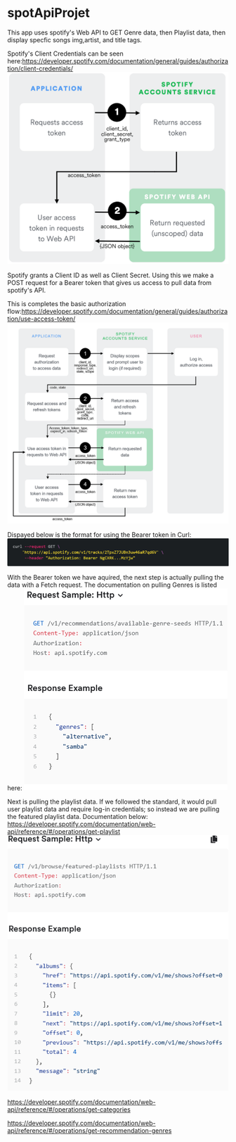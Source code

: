 # spotApiProjet
This app uses spotify's Web API to GET Genre data, then Playlist data, then display specfic songs img,artist, and title tags.

Spotify's Client Credentials can be seen here:https://developer.spotify.com/documentation/general/guides/authorization/client-credentials/
![example](images/spotifyCredientialsFlowChart.png)

Spotify grants a Client ID as well as Client Secret. Using this we make a POST request for a Bearer token that gives us access to pull data from spotify's API.

This is completes the basic authorization flow:https://developer.spotify.com/documentation/general/guides/authorization/use-access-token/
![example](images/spotifyAuthorizationFlow(2).png)

Dispayed below is the format for using the Bearer token in Curl:
![example](images/spotifyBearerAcessTokenFormatCurl.png)


With the Bearer token we have aquired, the next step is actually pulling the data with a Fetch request. The documentation on pulling Genres is listed here:
![example](images/spotifyApiRef-getGenre.png)


Next is pulling the playlist data. If we followed the standard, it would pull user playlist data and require log-in credentials; so instead we are pulling the featured playlist data. Documentation below: https://developer.spotify.com/documentation/web-api/reference/#/operations/get-playlist
![example](images/spotifyWebApiRef-getFeaturedPlaylist.png)












https://developer.spotify.com/documentation/web-api/reference/#/operations/get-categories

https://developer.spotify.com/documentation/web-api/reference/#/operations/get-recommendation-genres


